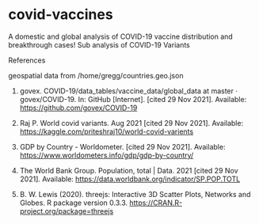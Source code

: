 # covid-vaccines
A domestic and global analysis of COVID-19 vaccine distribution and breakthrough cases! 
Sub analysis of COVID-19 Variants

References    

geospatial data from /home/gregg/countries.geo.json

1. 	govex. COVID-19/data_tables/vaccine_data/global_data at master · govex/COVID-19. In: GitHub [Internet]. [cited 29 Nov 2021]. Available: https://github.com/govex/COVID-19

2. 	Raj P. World covid variants. Aug 2021 [cited 29 Nov 2021]. Available: https://kaggle.com/priteshraj10/world-covid-varients

3. 	GDP by Country - Worldometer. [cited 29 Nov 2021]. Available: https://www.worldometers.info/gdp/gdp-by-country/

4. 	The World Bank Group. Population, total | Data. 2021 [cited 29 Nov 2021]. Available: https://data.worldbank.org/indicator/SP.POP.TOTL

5. B. W. Lewis (2020). threejs: Interactive 3D Scatter Plots, Networks and Globes. R package version 0.3.3. https://CRAN.R-project.org/package=threejs







